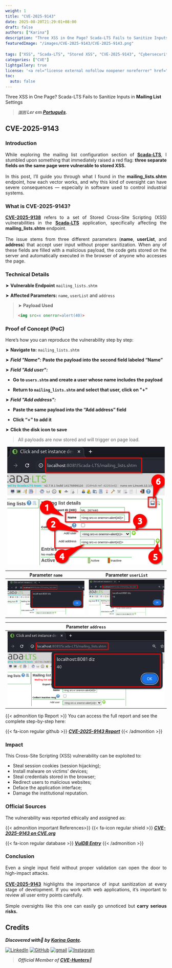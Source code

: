 ```yaml
---
weight: 1
title: "CVE-2025-9143"
date: 2025-08-20T21:29:01+08:00
draft: false
authors: ["Karina"]
description: "Three XSS in One Page? Scada-LTS Fails to Sanitize Inputs in Mailing List Settings"
featuredImage: "/images/CVE-2025-9143/CVE-2025-9143.png"

tags: ["XSS", "Scada-LTS", "Stored XSS", "CVE-2025-9143", "Cybersecurity"]
categories: ["CVE"]
lightgallery: true
license: '<a rel="license external nofollow noopener noreferrer" href="https://creativecommons.org/licenses/by-nc/4.0/" target="_blank">CC BY-NC 4.0</a>'
toc:
  auto: false
---
```


Three XSS in One Page? Scada-LTS Fails to Sanitize Inputs in **Mailing List** Settings

<!--more-->

> ***🇧🇷 Ler em [Português](http://karinagante.github.io/pt-br/cve-2025-9143).***

## CVE-2025-9143

### Introduction

<p align="justify">While exploring the mailing list configuration section of <b><a href="https://github.com/SCADA-LTS/Scada-LTS" target=_blank>Scada-LTS</a></b>, I stumbled upon something that immediately raised a red flag: <b>three separate fields on the same page were vulnerable to stored XSS.</b></br></br>In this post, I’ll guide you through what I found in the <b>mailing_lists.shtm</b> endpoint, how each vector works, and why this kind of oversight can have severe consequences — especially in software used to control industrial systems.</p>

### What is CVE-2025-9143?

<p align="justify"><b><a href="https://www.cve.org/CVERecord?id=CVE-2025-9138" target=_blank>CVE-2025-9138</a></b> refers to a set of Stored Cross-Site Scripting (XSS) vulnerabilities in the <b><a href="https://github.com/SCADA-LTS/Scada-LTS" target=_blank>Scada-LTS</a></b> application, specifically affecting the <b>mailing_lists.shtm</b> endpoint.</br></br>The issue stems from three different parameters (<b>name</b>, <b>userList</b>, and <b>address</b>) that accept user input without proper sanitization. When any of these fields are filled with a malicious payload, the code gets stored on the server and automatically executed in the browser of anyone who accesses the page.</p>

### Technical Details

➤ **Vulnerable Endpoint** `mailing_lists.shtm`

➤ **Affected Parameters:** `name`, `userList` and `address`

> ➤ **Payload Used** 
> ```html
><img src=x onerror=alert(40)>
>```

### Proof of Concept (PoC)

Here’s how you can reproduce the vulnerability step by step:

➤ **Navigate to:** `mailing_lists.shtm` 

➤ ***Field "Name":*** **Paste the payload into the second field labeled “Name”**

➤ ***Field "Add user":***

- **Go to `users.shtm` and create a user whose name includes the payload**

- **Return to `mailing_lists.shtm` and select that user, click on "+"**

➤ ***Field "Add address":***

- **Paste the same payload into the “Add address” field**

- **Click “+” to add it**

➤ **Click the disk icon to save**

> <p align="justify">All payloads are now stored and will trigger on page load.</p>

<p align="center">
<img src="/images/CVE-2025-9143/PoC1.png">
</p>

|   Parameter `name`         |    Parameter `userList`        |
|:------------:|:------------:|
| ![](/images/CVE-2025-9143/PoC2.png)    | ![](/images/CVE-2025-9143/PoC4.png)  | 

|    Parameter `address`        |
|:------------:|
| ![](/images/CVE-2025-9143/PoC4.png)  |

{{< admonition tip Report >}} 
You can access the full report and see the complete step-by-step here:

{{< fa-icon regular github >}} 
***[CVE-2025-9143 Report](https://github.com/KarinaGante/KGSec/blob/main/CVEs/Scada-LTS/CVE-2025-9143.md)***
{{< /admonition >}}

### Impact

This Cross-Site Scripting (XSS) vulnerability can be exploited to:

- Steal session cookies (session hijacking);
- Install malware on victims' devices;
- Steal credentials stored in the browser;
- Redirect users to malicious websites;
- Deface the application interface;
- Damage the institutional reputation.

### Official Sources

The vulnerability was reported ethically and assigned as:

{{< admonition important References>}} 
{{< fa-icon regular shield >}} 
***[CVE-2025-9143 on CVE.org](https://www.cve.org/CVERecord?id=CVE-2025-9143)***

{{< fa-icon regular database >}} 
***[VulDB Entry](https://vuldb.com/?id.320521)***
{{< /admonition >}}

### Conclusion

<p align="justify">Even a single input field without proper validation can open the door to high-impact attacks. </br></br><b><a href="https://www.cve.org/CVERecord?id=CVE-2025-9143" target=_blank>CVE-2025-9143</a></b> highlights the importance of input sanitization at every stage of development. If you work with web applications, it’s important to review all user entry points carefully. </br></br> Simple oversights like this one can easily go unnoticed but <b>carry serious risks.</b></p>

## Credits

***Discovered with💜 by [Karina Gante](https://karinagante.github.io/).***  

[![LinkedIn](https://skillicons.dev/icons?i=linkedin&theme=dark)](https://www.linkedin.com/in/karina-gante/)
[![GitHub](https://skillicons.dev/icons?i=github&theme=dark)](https://www.github.com/KarinaGante/)
[![gmail](https://skillicons.dev/icons?i=gmail&theme=dark)](mailto:karina.gante1@gmail.com)
[![Instagram](https://skillicons.dev/icons?i=instagram&theme=dark)](https://www.instagram.com/karinovisk02/)

> ***Official Member of [CVE-Hunters](https://www.cvehunters.com/)🏹***